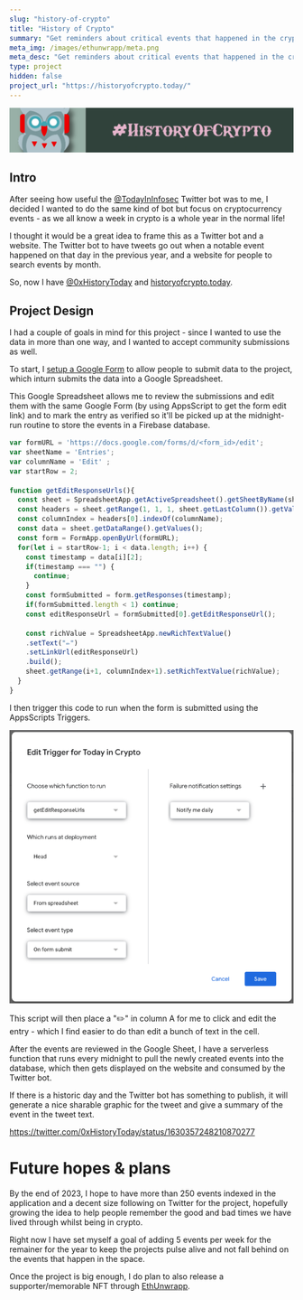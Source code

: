 ```yaml
---
slug: "history-of-crypto"
title: "History of Crypto"
summary: "Get reminders about critical events that happened in the cryptocurrency space"
meta_img: /images/ethunwrapp/meta.png
meta_desc: "Get reminders about critical events that happened in the cryptocurrency space"
type: project
hidden: false
project_url: "https://historyofcrypto.today/"
---
```


![Banner](./images/historyofcrypto/banner.png)
## Intro
After seeing how useful the [@TodayInInfosec](https://twitter.com/todayininfosec) Twitter bot was to me, I decided I wanted to do the same kind of bot but focus on cryptocurrency events - as we all know a week in crypto is a whole year in the normal life!

I thought it would be a great idea to frame this as a Twitter bot and a website. The Twitter bot to have tweets go out when a notable event happened on that day in the previous year, and a website for people to search events by month.


So, now I have [@0xHistoryToday](https://twitter.com/0xHistoryToday) and [historyofcrypto.today](https://historyofcrypto.today/).

## Project Design
I had a couple of goals in mind for this project - since I wanted to use the data in more than one way, and I wanted to accept community submissions as well.

To start, I [setup a Google Form](https://docs.google.com/forms/d/e/1FAIpQLSdNLO173ooex5pbw0NqaNFIreL4iAGnVcnpUsiuilO_BcnAcQ/viewform) to allow people to submit data to the project, which inturn submits the data into a Google Spreadsheet.

This Google Spreadsheet allows me to review the submissions and edit them with the same Google Form (by using AppsScript to get the form edit link) and to mark the entry as verified so it'll be picked up at the midnight-run routine to store the events in a Firebase database.

```js
var formURL = 'https://docs.google.com/forms/d/<form_id>/edit';
var sheetName = 'Entries';
var columnName = 'Edit' ;
var startRow = 2;

function getEditResponseUrls(){
  const sheet = SpreadsheetApp.getActiveSpreadsheet().getSheetByName(sheetName);
  const headers = sheet.getRange(1, 1, 1, sheet.getLastColumn()).getValues(); 
  const columnIndex = headers[0].indexOf(columnName);
  const data = sheet.getDataRange().getValues();
  const form = FormApp.openByUrl(formURL);
  for(let i = startRow-1; i < data.length; i++) {
    const timestamp = data[i][2];
    if(timestamp === "") {
      continue;
    }
    const formSubmitted = form.getResponses(timestamp);
    if(formSubmitted.length < 1) continue;
    const editResponseUrl = formSubmitted[0].getEditResponseUrl();

    const richValue = SpreadsheetApp.newRichTextValue()
    .setText("✏️")
    .setLinkUrl(editResponseUrl)
    .build();
    sheet.getRange(i+1, columnIndex+1).setRichTextValue(richValue);
  }
}
```

I then trigger this code to run when the form is submitted using the AppsScripts Triggers.

![Trigger Setup](./images/historyofcrypto/trigger-editResponseUrl.png)

This script will then place a "✏️" in column A for me to click and edit the entry - which I find easier to do than edit a bunch of text in the cell.

After the events are reviewed in the Google Sheet, I have a serverless function that runs every midnight to pull the newly created events into the database, which then gets displayed on the website and consumed by the Twitter bot.

If there is a historic day and the Twitter bot has something to publish, it will generate a nice sharable graphic for the tweet and give a summary of the event in the tweet text.

https://twitter.com/0xHistoryToday/status/1630357248210870277


# Future hopes & plans

By the end of 2023, I hope to have more than 250 events indexed in the application and a decent size following on Twitter for the project, hopefully growing the idea to help people remember the good and bad times we have lived through whilst being in crypto.

Right now I have set myself a goal of adding 5 events per week for the remainer for the year to keep the projects pulse alive and not fall behind on the events that happen in the space.

Once the project is big enough, I do plan to also release a supporter/memorable NFT through [EthUnwrapp](/ethunwrapp).